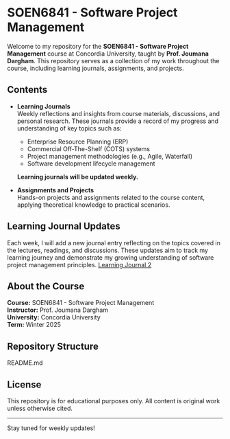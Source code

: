# SOEN6841 - Software Project Management

Welcome to my repository for the **SOEN6841 - Software Project Management** course at Concordia University, taught by **Prof. Joumana Dargham**. This repository serves as a collection of my work throughout the course, including learning journals, assignments, and projects.

## Contents

- **Learning Journals**  
  Weekly reflections and insights from course materials, discussions, and personal research. These journals provide a record of my progress and understanding of key topics such as:
  - Enterprise Resource Planning (ERP)
  - Commercial Off-The-Shelf (COTS) systems
  - Project management methodologies (e.g., Agile, Waterfall)
  - Software development lifecycle management
  
  **Learning journals will be updated weekly.**

- **Assignments and Projects**  
  Hands-on projects and assignments related to the course content, applying theoretical knowledge to practical scenarios.

## Learning Journal Updates

Each week, I will add a new journal entry reflecting on the topics covered in the lectures, readings, and discussions. These updates aim to track my learning journey and demonstrate my growing understanding of software project management principles.
[Learning Journal 2](Learning%20Journal%202.pdf)

## About the Course

**Course:** SOEN6841 - Software Project Management  
**Instructor:** Prof. Joumana Dargham  
**University:** Concordia University  
**Term:** Winter 2025  

## Repository Structure
README.md

## License

This repository is for educational purposes only. All content is original work unless otherwise cited.

---

Stay tuned for weekly updates!
